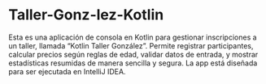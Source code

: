 # Taller-Gonz-lez-Kotlin
Esta es una aplicación de consola en Kotlin para gestionar inscripciones a un taller, llamada “Kotlin Taller González”. Permite registrar participantes, calcular precios según reglas de edad, validar datos de entrada, y mostrar estadísticas resumidas de manera sencilla y segura. La app está diseñada para ser ejecutada en IntelliJ IDEA.
